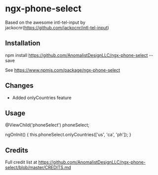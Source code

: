 # ngx-phone-select
Based on the awesome intl-tel-input by jackocnr(https://github.com/jackocnr/intl-tel-input)

## Installation

npm install https://github.com/AnomalistDesignLLC/ngx-phone-select --save

See https://www.npmjs.com/package/ngx-phone-select

## Changes

  - Added onlyCountries feature

## Usage

@ViewChild('phoneSelect') phoneSelect;

ngOnInit() {
    this.phoneSelect.onlyCountries(['us', 'ca', 'ph']);
}

## Credits

Full credit list at https://github.com/AnomalistDesignLLC/ngx-phone-select/blob/master/CREDITS.md
